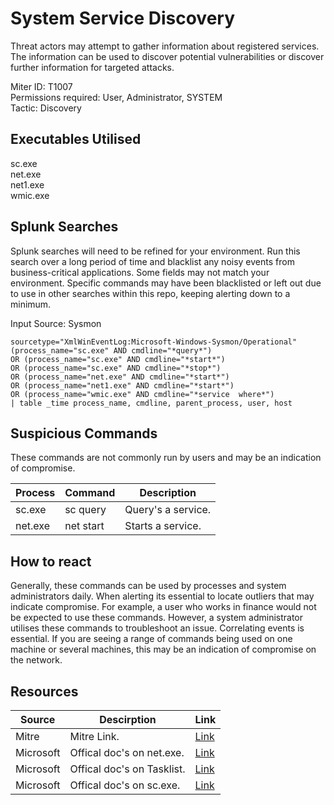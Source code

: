 # System Service Discovery
Threat actors may attempt to gather information about registered services. The information can be used to discover potential vulnerabilities or discover further information for targeted attacks.  

Miter ID: T1007  
Permissions required: User, Administrator, SYSTEM  
Tactic: Discovery  

## Executables Utilised
sc.exe  
net.exe  
net1.exe  
wmic.exe  

## Splunk Searches
Splunk searches will need to be refined for your environment. Run this search over a long period of time and blacklist any noisy events from business-critical applications. Some fields may not match your environment. Specific commands may have been blacklisted or left out due to use in other searches within this repo, keeping alerting down to a minimum.

Input Source: Sysmon  
```
sourcetype="XmlWinEventLog:Microsoft-Windows-Sysmon/Operational"
(process_name="sc.exe" AND cmdline="*query*") 
OR (process_name="sc.exe" AND cmdline="*start*") 
OR (process_name="sc.exe" AND cmdline="*stop*") 
OR (process_name="net.exe" AND cmdline="*start*")
OR (process_name="net1.exe" AND cmdline="*start*")
OR (process_name="wmic.exe" AND cmdline="*service  where*")
| table _time process_name, cmdline, parent_process, user, host
```

## Suspicious Commands
These commands are not commonly run by users and may be an indication of compromise.

| Process  | Command | Description
| ------------- | ------------- | -------- | 
|sc.exe |sc query | Query's a service.|
| net.exe  | net start |Starts a service.|

## How to react
Generally, these commands can be used by processes and system administrators daily. When alerting its essential to locate outliers that may indicate compromise.
For example, a user who works in finance would not be expected to use these commands. However, a system administrator utilises these commands to troubleshoot an issue.
Correlating events is essential. If you are seeing a range of commands being used on one machine or several machines, this may be an indication of compromise on the network.

## Resources

| Source | Descirption | Link | 
| --- | --- | --- |
|Mitre |Mitre Link. |[Link](https://attack.mitre.org/techniques/T1007/) |
| Microsoft  |   Offical doc's on net.exe.  |   [Link](https://docs.microsoft.com/en-us/windows/desktop/winsock/net-exe-2) |
| Microsoft  | Offical doc's on Tasklist.  |   [Link](https://docs.microsoft.com/en-us/windows-server/administration/windows-commands/tasklist) |
| Microsoft  |   Offical doc's on sc.exe.  |   [Link](https://support.microsoft.com/en-gb/help/251192/how-to-create-a-windows-service-by-using-sc-exe) |
